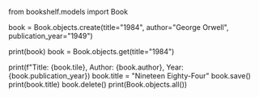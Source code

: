 from bookshelf.models import Book

book = Book.objects.create(title="1984", author="George Orwell", publication_year="1949")

print(book)
book = Book.objects.get(title="1984")

print(f"Title: {book.tile}, Author: {book.author}, Year: {book.publication_year})
book.title = "Nineteen Eighty-Four"
book.save()
print(book.title)
book.delete()
print(Book.objects.all())
